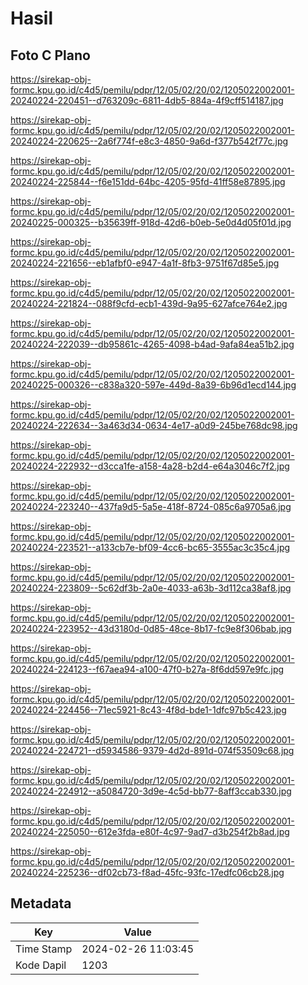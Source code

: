 # Hasil

## Foto C Plano

https://sirekap-obj-formc.kpu.go.id/c4d5/pemilu/pdpr/12/05/02/20/02/1205022002001-20240224-220451--d763209c-6811-4db5-884a-4f9cff514187.jpg

https://sirekap-obj-formc.kpu.go.id/c4d5/pemilu/pdpr/12/05/02/20/02/1205022002001-20240224-220625--2a6f774f-e8c3-4850-9a6d-f377b542f77c.jpg

https://sirekap-obj-formc.kpu.go.id/c4d5/pemilu/pdpr/12/05/02/20/02/1205022002001-20240224-225844--f6e151dd-64bc-4205-95fd-41ff58e87895.jpg

https://sirekap-obj-formc.kpu.go.id/c4d5/pemilu/pdpr/12/05/02/20/02/1205022002001-20240225-000325--b35639ff-918d-42d6-b0eb-5e0d4d05f01d.jpg

https://sirekap-obj-formc.kpu.go.id/c4d5/pemilu/pdpr/12/05/02/20/02/1205022002001-20240224-221656--eb1afbf0-e947-4a1f-8fb3-9751f67d85e5.jpg

https://sirekap-obj-formc.kpu.go.id/c4d5/pemilu/pdpr/12/05/02/20/02/1205022002001-20240224-221824--088f9cfd-ecb1-439d-9a95-627afce764e2.jpg

https://sirekap-obj-formc.kpu.go.id/c4d5/pemilu/pdpr/12/05/02/20/02/1205022002001-20240224-222039--db95861c-4265-4098-b4ad-9afa84ea51b2.jpg

https://sirekap-obj-formc.kpu.go.id/c4d5/pemilu/pdpr/12/05/02/20/02/1205022002001-20240225-000326--c838a320-597e-449d-8a39-6b96d1ecd144.jpg

https://sirekap-obj-formc.kpu.go.id/c4d5/pemilu/pdpr/12/05/02/20/02/1205022002001-20240224-222634--3a463d34-0634-4e17-a0d9-245be768dc98.jpg

https://sirekap-obj-formc.kpu.go.id/c4d5/pemilu/pdpr/12/05/02/20/02/1205022002001-20240224-222932--d3cca1fe-a158-4a28-b2d4-e64a3046c7f2.jpg

https://sirekap-obj-formc.kpu.go.id/c4d5/pemilu/pdpr/12/05/02/20/02/1205022002001-20240224-223240--437fa9d5-5a5e-418f-8724-085c6a9705a6.jpg

https://sirekap-obj-formc.kpu.go.id/c4d5/pemilu/pdpr/12/05/02/20/02/1205022002001-20240224-223521--a133cb7e-bf09-4cc6-bc65-3555ac3c35c4.jpg

https://sirekap-obj-formc.kpu.go.id/c4d5/pemilu/pdpr/12/05/02/20/02/1205022002001-20240224-223809--5c62df3b-2a0e-4033-a63b-3d112ca38af8.jpg

https://sirekap-obj-formc.kpu.go.id/c4d5/pemilu/pdpr/12/05/02/20/02/1205022002001-20240224-223952--43d3180d-0d85-48ce-8b17-fc9e8f306bab.jpg

https://sirekap-obj-formc.kpu.go.id/c4d5/pemilu/pdpr/12/05/02/20/02/1205022002001-20240224-224123--f67aea94-a100-47f0-b27a-8f6dd597e9fc.jpg

https://sirekap-obj-formc.kpu.go.id/c4d5/pemilu/pdpr/12/05/02/20/02/1205022002001-20240224-224456--71ec5921-8c43-4f8d-bde1-1dfc97b5c423.jpg

https://sirekap-obj-formc.kpu.go.id/c4d5/pemilu/pdpr/12/05/02/20/02/1205022002001-20240224-224721--d5934586-9379-4d2d-891d-074f53509c68.jpg

https://sirekap-obj-formc.kpu.go.id/c4d5/pemilu/pdpr/12/05/02/20/02/1205022002001-20240224-224912--a5084720-3d9e-4c5d-bb77-8aff3ccab330.jpg

https://sirekap-obj-formc.kpu.go.id/c4d5/pemilu/pdpr/12/05/02/20/02/1205022002001-20240224-225050--612e3fda-e80f-4c97-9ad7-d3b254f2b8ad.jpg

https://sirekap-obj-formc.kpu.go.id/c4d5/pemilu/pdpr/12/05/02/20/02/1205022002001-20240224-225236--df02cb73-f8ad-45fc-93fc-17edfc06cb28.jpg


## Metadata

| Key        | Value               |
| ---------- | ------------------- |
| Time Stamp | 2024-02-26 11:03:45 |
| Kode Dapil | 1203                |



